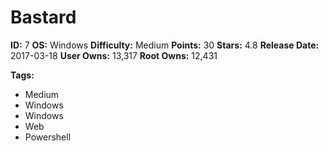 # Bastard

**ID:** 7
**OS:** Windows
**Difficulty:** Medium
**Points:** 30
**Stars:** 4.8
**Release Date:** 2017-03-18
**User Owns:** 13,317
**Root Owns:** 12,431

**Tags:**
- Medium
- Windows
- Windows
- Web
- Powershell

